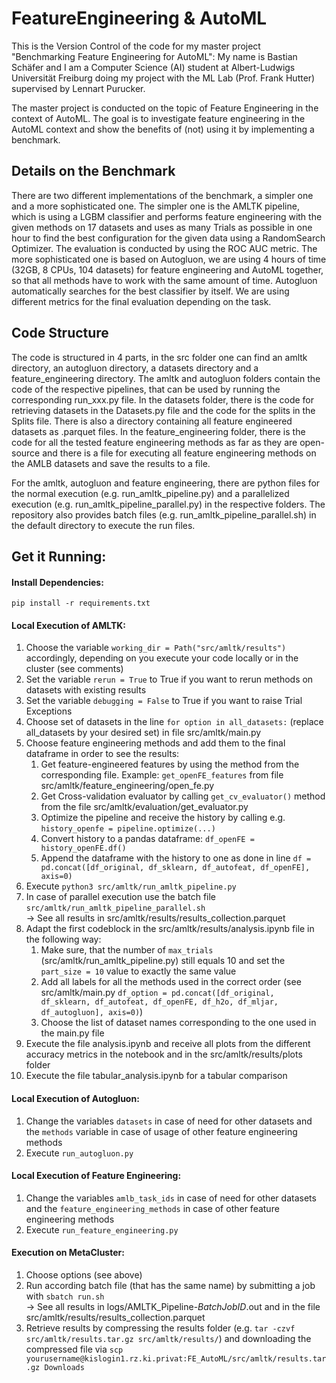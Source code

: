 # FeatureEngineering & AutoML
This is the Version Control of the code for my master project "Benchmarking Feature Engineering for AutoML": My name is Bastian Schäfer and I am a Computer Science (AI) student at Albert-Ludwigs Universität Freiburg doing my project with the ML Lab (Prof. Frank Hutter) supervised by Lennart Purucker.

The master project is conducted on the topic of Feature Engineering in the context of AutoML. The goal is to investigate feature engineering in the AutoML context and show the benefits of (not) using it by implementing a benchmark.


## Details on the Benchmark
There are two different implementations of the benchmark, a simpler one and a more sophisticated one.
The simpler one is the AMLTK pipeline, which is using a LGBM classifier and performs feature engineering with the given methods on 17 datasets and uses as many Trials as possible in one hour to find the best configuration for the given data using a RandomSearch Optimizer. The evaluation is conducted by using the ROC AUC metric.
The more sophisticated one is based on Autogluon, we are using 4 hours of time (32GB, 8 CPUs, 104 datasets) for feature engineering and AutoML together, so that all methods have to work with the same amount of time. Autogluon automatically searches for the best classifier by itself. We are using different metrics for the final evaluation depending on the task.


## Code Structure
The code is structured in 4 parts, in the src folder one can find an amltk directory, an autogluon directory, a datasets directory and a feature_engineering directory.
The amltk and autogluon folders contain the code of the respective pipelines, that can be used by running the corresponding run_xxx.py file.
In the datasets folder, there is the code for retrieving datasets in the Datasets.py file and the code for the splits in the Splits file. There is also a directory containing all feature engineered datasets as .parquet files.
In the feature_engineering folder, there is the code for all the tested feature engineering methods as far as they are open-source and there is a file for executing all feature engineering methods on the AMLB datasets and save the results to a file.

For the amltk, autogluon and feature engineering, there are python files for the normal execution (e.g. run_amltk_pipeline.py) and a parallelized execution (e.g. run_amltk_pipeline_parallel.py) in the respective folders. The repository also provides batch files (e.g. run_amltk_pipeline_parallel.sh) in the default directory to execute the run files.

## Get it Running:
#### Install Dependencies:
`pip install -r requirements.txt`

#### Local Execution of AMLTK:
1. Choose the variable `working_dir = Path("src/amltk/results")` accordingly, depending on you execute your code locally or in the cluster (see comments)
2. Set the variable `rerun = True` to True if you want to rerun methods on datasets with existing results
3. Set the variable `debugging = False` to True if you want to raise Trial Exceptions
4. Choose set of datasets in the line `for option in all_datasets:` (replace all_datasets by your desired set) in file src/amltk/main.py
5. Choose feature engineering methods and add them to the final dataframe in order to see the results:
   1. Get feature-engineered features by using the method from the corresponding file. Example: `get_openFE_features` from file src/amltk/feature_engineering/open_fe.py
   2. Get Cross-validation evaluator by calling `get_cv_evaluator()` method from the file src/amltk/evaluation/get_evaluator.py
   3. Optimize the pipeline and receive the history by calling e.g. `history_openfe = pipeline.optimize(...)`
   4. Convert history to a pandas dataframe: `df_openFE = history_openFE.df()`
   5. Append the dataframe with the history to one as done in line `df = pd.concat([df_original, df_sklearn, df_autofeat, df_openFE], axis=0)`
6. Execute `python3 src/amltk/run_amltk_pipeline.py`
7. In case of parallel execution use the batch file `src/amltk/run_amltk_pipeline_parallel.sh`
<br>&rarr; See all results in src/amltk/results/results_collection.parquet 
8. Adapt the first codeblock in the src/amltk/results/analysis.ipynb file in the following way:
   1. Make sure, that the number of `max_trials` (src/amltk/run_amltk_pipeline.py) still equals 10 and set the `part_size = 10` value to exactly the same value
   2. Add all labels for all the methods used in the correct order (see src/amltk/main.py `df_option = pd.concat([df_original, df_sklearn, df_autofeat, df_openFE, df_h2o, df_mljar, df_autogluon], axis=0)`)
   3. Choose the list of dataset names corresponding to the one used in the main.py file 
9. Execute the file analysis.ipynb and receive all plots from the different accuracy metrics in the notebook and in the src/amltk/results/plots folder
10. Execute the file tabular_analysis.ipynb for a tabular comparison

#### Local Execution of Autogluon:
1. Change the variables `datasets` in case of need for other datasets and the `methods` variable in case of usage of other feature engineering methods
2. Execute `run_autogluon.py`


#### Local Execution of Feature Engineering:
1. Change the variables `amlb_task_ids` in case of need for other datasets and the `feature_engineering_methods` in case of other feature engineering methods
2. Execute `run_feature_engineering.py`

#### Execution on MetaCluster:
1. Choose options (see above)
2. Run according batch file (that has the same name) by submitting a job with `sbatch run.sh`
<br>&rarr; See all results in logs/AMLTK_Pipeline-_BatchJobID_.out and in the file src/amltk/results/results_collection.parquet
3. Retrieve results by compressing the results folder (e.g. `tar -czvf src/amltk/results.tar.gz src/amltk/results/`) and downloading the compressed file via `scp yourusername@kislogin1.rz.ki.privat:FE_AutoML/src/amltk/results.tar.gz Downloads`

